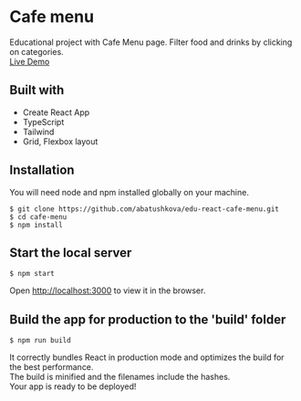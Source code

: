 # Cafe menu
Educational project with Cafe Menu page. Filter food and drinks by clicking on categories.  
[Live Demo](https://abatushkova.github.io/edu-react-cafe-menu/)

## Built with
- Create React App
- TypeScript
- Tailwind
- Grid, Flexbox layout

## Installation
You will need node and npm installed globally on your machine.
```
$ git clone https://github.com/abatushkova/edu-react-cafe-menu.git
$ cd cafe-menu
$ npm install
```

## Start the local server
```
$ npm start
```
Open [http://localhost:3000](http://localhost:3000) to view it in the browser.

## Build the app for production to the 'build' folder
```
$ npm run build
```
It correctly bundles React in production mode and optimizes the build for the best performance.  
The build is minified and the filenames include the hashes.  
Your app is ready to be deployed!
